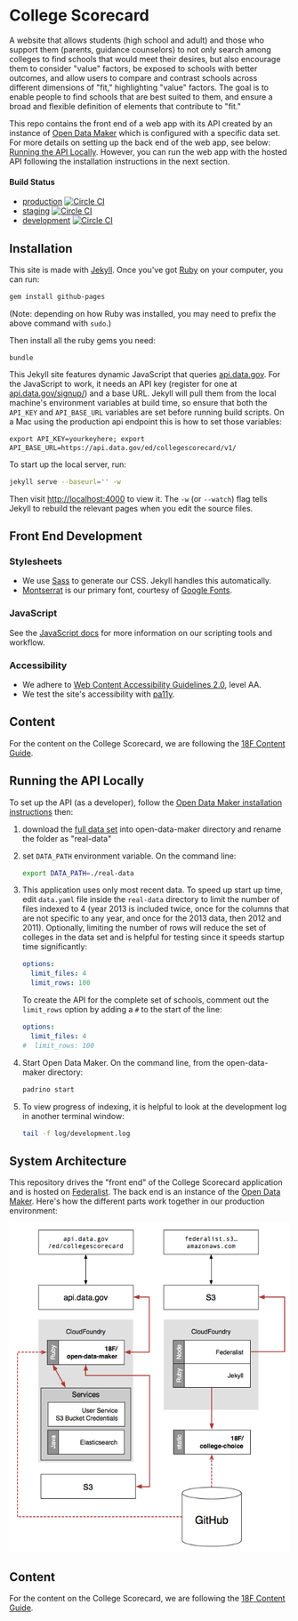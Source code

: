 # College Scorecard

A website that allows students (high school and adult) and those who support them (parents, guidance counselors)
to not only search among colleges to find schools that would meet their desires, but also encourage them to consider
"value" factors, be exposed to schools with better outcomes, and allow users to compare and contrast schools across
different dimensions of "fit," highlighting "value" factors. The goal is to enable people to find schools that are
best suited to them, and ensure a broad and flexible definition of elements that contribute to "fit."

This repo contains the front end of a web app with its API created by an instance of [Open Data Maker](https://github.com/18F/open-data-maker) which is configured with a specific data set. For more details on setting up the back end of the web app, see below: [Running the API Locally](#running-the-api-locally).  However, you can run the web app with the hosted API following the installation instructions in the next section.

#### Build Status
* [production](https://github.com/RTICWDT/college-scorecard/tree/master/) [![Circle CI](https://circleci.com/gh/RTICWDT/college-scorecard.svg?style=svg)](https://circleci.com/gh/RTICWDT/college-scorecard)
* [staging](https://github.com/RTICWDT/college-scorecard/tree/staging/) [![Circle CI](https://circleci.com/gh/RTICWDT/college-scorecard/tree/staging.svg?style=svg)](https://circleci.com/gh/RTICWDT/college-scorecard/tree/staging)
* [development](https://github.com/RTICWDT/college-scorecard/tree/dev/) [![Circle CI](https://circleci.com/gh/RTICWDT/college-scorecard/tree/dev.svg?style=svg)](https://circleci.com/gh/RTICWDT/college-scorecard/tree/dev)


## Installation
This site is made with [Jekyll]. Once you've got [Ruby] on your computer, you
can run:

```sh
gem install github-pages
```

(Note: depending on how Ruby was installed, you may need to prefix the above
command with `sudo`.)

Then install all the ruby gems you need:

```
bundle
```

This Jekyll site features dynamic JavaScript that queries [api.data.gov](https://api.data.gov/). 
For the JavaScript to work, it needs an API key (register for one at 
[api.data.gov/signup/](https://api.data.gov/signup/))
and a base URL. Jekyll will pull them from the local machine's
environment variables at build time, so ensure that both the `API_KEY` and
`API_BASE_URL` variables are set before running build scripts. On a Mac using the production api
endpoint this is how to set those variables:

```
export API_KEY=yourkeyhere; export API_BASE_URL=https://api.data.gov/ed/collegescorecard/v1/
```

To start up the local server, run:

```sh
jekyll serve --baseurl='' -w
```

Then visit [http://localhost:4000](http://localhost:4000) to view it. The `-w`
(or `--watch`) flag tells Jekyll to rebuild the relevant pages when you edit
the source files.


## Front End Development

### Stylesheets
- We use [Sass] to generate our CSS. Jekyll handles this automatically.
- [Montserrat] is our primary font, courtesy of [Google Fonts](https://www.google.com/fonts/).

### JavaScript
See the [JavaScript docs](js/#readme) for more information on our scripting tools and
workflow.

### Accessibility
- We adhere to [Web Content Accessibility Guidelines 2.0](https://www.w3.org/WAI/WCAG20/quickref/),
  level AA.
- We test the site's accessibility with [pa11y](http://pa11y.org/).


## Content
For the content on the College Scorecard, we are following the [18F Content Guide].


## Running the API Locally
To set up the API (as a developer), follow the [Open Data Maker installation
instructions](https://github.com/18F/open-data-maker/blob/dev/INSTALL.md) then:

1. download the [full data set] into open-data-maker directory and rename the
   folder as "real-data"

1. set `DATA_PATH` environment variable.  On the command line:

    ```sh
    export DATA_PATH=./real-data
    ```

1. This application uses only most recent data.  To speed up start up time,
   edit `data.yaml` file inside the `real-data` directory to limit the number
   of files indexed to 4 (year 2013 is included twice, once for the columns
   that are not specific to any year, and once for the 2013 data, then 2012 and
   2011).  Optionally, limiting the number of rows will reduce the set of
   colleges in the data set and is helpful for testing since it speeds startup
   time significantly:

    ```yaml
    options:
      limit_files: 4
      limit_rows: 100
    ```

    To create the API for the complete set of schools, comment out the `limit_rows`
    option by adding a `#` to the start of the line:

    ```yaml
    options:
      limit_files: 4
    #  limit_rows: 100
    ```

1. Start Open Data Maker.  On the command line, from the open-data-maker
   directory:

    ```sh
    padrino start
    ```

1. To view progress of indexing, it is helpful to look at the development log
   in another terminal window:

    ```sh
    tail -f log/development.log
    ```


## System Architecture
This repository drives the "front end" of the College Scorecard application and
is hosted on [Federalist]. The back end is an instance of the [Open Data Maker].
Here's how the different parts work together in our production environment:

![system architecture](docs/architecture-diagram.png)


## Content
For the content on the College Scorecard, we are following the [18F Content Guide].

[18F Content Guide]: https://pages.18f.gov/content-guide/
[Federalist]: https://federalist.18f.gov
[full data set]: https://s3.amazonaws.com/ed-college-choice-public/CollegeScorecard_Raw_Data.zip
[Open Data Maker]: https://github.com/18F/open-data-maker/
[Jekyll]: http://jekyllrb.com/
[Montserrat]: https://www.google.com/fonts/specimen/Montserrat
[Ruby]: https://www.ruby-lang.org/
[Sass]: http://sass-lang.com/

